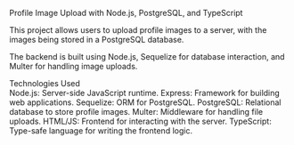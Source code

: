 Profile Image Upload with Node.js, PostgreSQL, and TypeScript

This project allows users to upload profile images to a server, with the images being stored in a PostgreSQL database. 

The backend is built using Node.js, Sequelize for database interaction, and Multer for handling image uploads.

Technologies Used  
Node.js: Server-side JavaScript runtime.
Express: Framework for building web applications.
Sequelize: ORM for PostgreSQL.
PostgreSQL: Relational database to store profile images.
Multer: Middleware for handling file uploads.
HTML/JS: Frontend for interacting with the server.
TypeScript: Type-safe language for writing the frontend logic.
